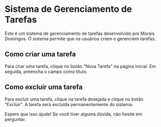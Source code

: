 # Sistema de Gerenciamento de Tarefas

Este é um sistema de gerenciamento de tarefas desenvolvido por Morais Domingos. O sistema permite que os usuários criem e gerenciem tarefas.


## Como criar uma tarefa

Para criar uma tarefa, clique no botão "Nova Tarefa" na página inicial. Em seguida, preencha o campo como título.

## Como excluir uma tarefa

Para excluir uma tarefa, clique na tarefa desejada e clique no botão "Excluir". A tarefa será excluída permanentemente do sistema.

Espero que isso ajude! Se você tiver alguma dúvida, não hesite em perguntar.
